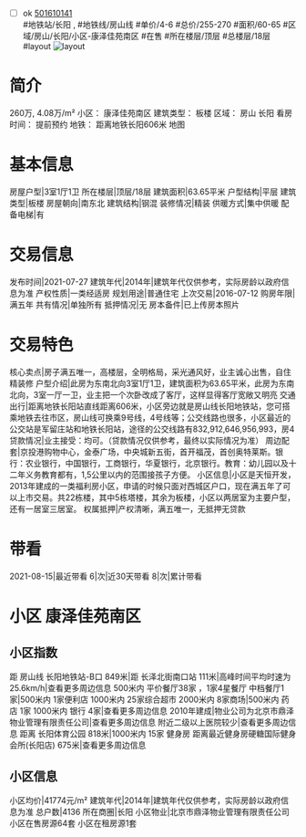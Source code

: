 - [ ] ok [501610141](https://bj.5i5j.com/ershoufang/501610141.html)  
 #地铁站/长阳 ,  #地铁线/房山线
#单价/4-6 #总价/255-270 #面积/60-65   #区域/房山/长阳/小区-康泽佳苑南区 #在售 #所在楼层/顶层 #总楼层/18层 #layout 
![layout](http://image2a.5i5j.com/scm/HOUSE_CUSTOMER/2be35105d3e5477691eef2ada74f5bcd.jpg_P5.jpg) 
# 简介 
 260万,  4.08万/m² 
小区： 康泽佳苑南区
建筑类型： 板楼
区域： 房山 长阳
看房时间： 提前预约
地铁： 距离地铁长阳606米 地图
# 基本信息 
 房屋户型|3室1厅1卫
所在楼层|顶层/18层
建筑面积|63.65平米
户型结构|平层
建筑类型|板楼
房屋朝向|南东北
建筑结构|钢混
装修情况|精装
供暖方式|集中供暖
配备电梯|有
# 交易信息 
 发布时间|2021-07-27
建筑年代|2014年|建筑年代仅供参考，实际房龄以政府信息为准
产权性质|一类经适房
规划用途|普通住宅
上次交易|2016-07-12
购房年限|满五年
共有情况|单独所有
抵押情况|无
房本备件|已上传房本照片
# 交易特色 
 核心卖点|房子满五唯一，高楼层，全明格局，采光通风好，业主诚心出售，自住精装修
户型介绍|此房为东南北向3室1厅1卫，建筑面积为63.65平米，此房为东南北向，3室一厅一卫，业主把一个次卧改成了客厅，这样显得客厅宽敞又明亮
交通出行|距离地铁长阳站直线距离606米，小区旁边就是房山线长阳地铁站，您可搭乘地铁去往市区，房山线可换乘9号线，4号线等；公交线路也很多，小区最近的公交站是军留庄站和地铁长阳站，途径的公交线路有832,912,646,956,993，房4
贷款情况|业主接受：均可。（贷款情况仅供参考，最终以实际情况为准）
周边配套|京投港购物中心，金泰广场，中央城新五街，首开福茂，首创奥特莱斯。银行：农业银行，中国银行，工商银行，华夏银行，北京银行。教育：幼儿园以及十二年义务教育都有，1,5公里以内的范围接孩子方便。
小区信息|小区是天恒开发，2013年建成的一类福利房小区，申请的时候只面对西城区户口，现在满五年了可以上市交易。共22栋楼，其中5栋塔楼，其余为板楼，小区以两居室为主要户型，还有一居室三居室。
权属抵押|产权清晰，满五唯一，无抵押无贷款
# 带看 
 2021-08-15|最近带看	 6|次|近30天带看	 8|次|累计带看
# 小区 康泽佳苑南区
## 小区指数 
 距 房山线 长阳地铁站-B口 849米|距 长泽北街南口站 111米|高峰时间平均时速为25.6km/h|查看更多周边信息
500米内 平价餐厅38家 ，1家4星餐厅
中档餐厅1家|500米内 1家便利店
1000米内 25家综合超市
2000米内 8家商场|500米内 药店 1家
1000米内 银行 4家|查看更多周边信息
2010年建成|物业公司为北京市鼎泽物业管理有限责任公司|查看更多周边信息
附近二级以上医院较少|查看更多周边信息
距离 长阳体育公园 818米|1000米内 15家 健身房
距离最近健身房硬糖国际健身会所(长阳店) 675米|查看更多周边信息
## 小区信息 
 小区均价|41774元/m²
建筑年代|2014年|建筑年代仅供参考，实际房龄以政府信息为准
总户数|4136
所在商圈|长阳
小区物业|北京市鼎泽物业管理有限责任公司
小区在售房源64套
小区在租房源1套
